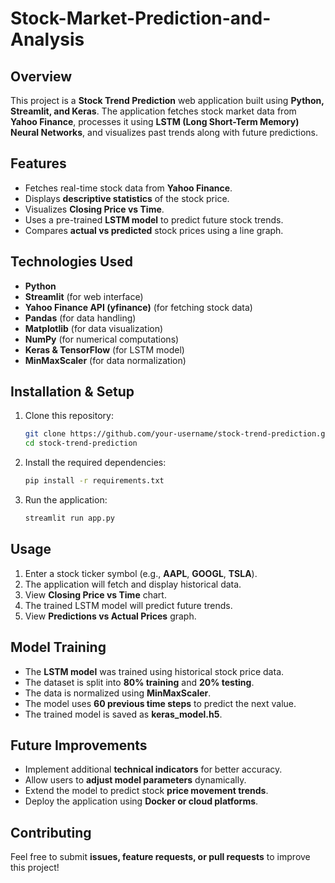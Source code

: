 # Stock-Market-Prediction-and-Analysis

## Overview
This project is a **Stock Trend Prediction** web application built using **Python, Streamlit, and Keras**. The application fetches stock market data from **Yahoo Finance**, processes it using **LSTM (Long Short-Term Memory) Neural Networks**, and visualizes past trends along with future predictions.

## Features
- Fetches real-time stock data from **Yahoo Finance**.
- Displays **descriptive statistics** of the stock price.
- Visualizes **Closing Price vs Time**.
- Uses a pre-trained **LSTM model** to predict future stock trends.
- Compares **actual vs predicted** stock prices using a line graph.

## Technologies Used
- **Python**
- **Streamlit** (for web interface)
- **Yahoo Finance API (yfinance)** (for fetching stock data)
- **Pandas** (for data handling)
- **Matplotlib** (for data visualization)
- **NumPy** (for numerical computations)
- **Keras & TensorFlow** (for LSTM model)
- **MinMaxScaler** (for data normalization)

## Installation & Setup
1. Clone this repository:
   ```sh
   git clone https://github.com/your-username/stock-trend-prediction.git
   cd stock-trend-prediction
   ```
2. Install the required dependencies:
   ```sh
   pip install -r requirements.txt
   ```
3. Run the application:
   ```sh
   streamlit run app.py
   ```

## Usage
1. Enter a stock ticker symbol (e.g., **AAPL**, **GOOGL**, **TSLA**).
2. The application will fetch and display historical data.
3. View **Closing Price vs Time** chart.
4. The trained LSTM model will predict future trends.
5. View **Predictions vs Actual Prices** graph.

## Model Training
- The **LSTM model** was trained using historical stock price data.
- The dataset is split into **80% training** and **20% testing**.
- The data is normalized using **MinMaxScaler**.
- The model uses **60 previous time steps** to predict the next value.
- The trained model is saved as **keras_model.h5**.


## Future Improvements
- Implement additional **technical indicators** for better accuracy.
- Allow users to **adjust model parameters** dynamically.
- Extend the model to predict stock **price movement trends**.
- Deploy the application using **Docker or cloud platforms**.

## Contributing
Feel free to submit **issues, feature requests, or pull requests** to improve this project!


